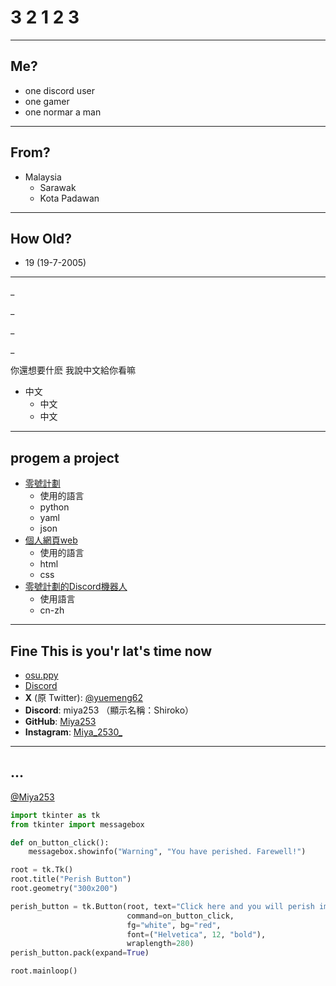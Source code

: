 # 3 2 1 2 3
---

## Me?

- one discord user
- one gamer
- one normar a man

---

## From?

- Malaysia
  - Sarawak
  - Kota Padawan

---

## How Old?

- 19 (19-7-2005)

---

_

_

_

_

你還想要什麽 我說中文給你看嘛
- 中文
  - 中文
  - 中文

---

## progem a project

- [零號計劃](https://github.com/xuemeng1987/Project-Zero)
  - 使用的語言
  - python
  - yaml
  - json
- [個人網頁web](https://xuemeng1987.github.io/ShirokoHub/)
  - 使用的語言
  - html
  - css
- [零號計劃的Discord機器人](https://discord.com/oauth2/authorize?client_id=852046004550238258&permissions=15&scope=bot)
  - 使用語言
  - cn-zh

---

## Fine This is you'r lat's time now

- [osu.ppy](https://osu.ppy.sh/users/23623263)
- [Discord](https://discord.gg/4GE3FpR8rH)
- **X** (原 Twitter): [@yuemeng62](https://x.com/yuemeng200)
- **Discord**: miya253 （顯示名稱：Shiroko）
- **GitHub**: [Miya253](https://github.com/xuemeng1987)
- **Instagram**: [Miya_2530_](https://www.instagram.com/miya_2530_/)

---

## ...

[@Miya253](https://github.com/Miya253)

```python
import tkinter as tk
from tkinter import messagebox

def on_button_click():
    messagebox.showinfo("Warning", "You have perished. Farewell!")

root = tk.Tk()
root.title("Perish Button")
root.geometry("300x200")

perish_button = tk.Button(root, text="Click here and you will perish immediately", 
                          command=on_button_click, 
                          fg="white", bg="red", 
                          font=("Helvetica", 12, "bold"),
                          wraplength=280)
perish_button.pack(expand=True)

root.mainloop()
```
